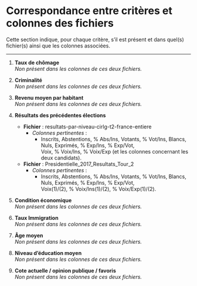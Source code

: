 # Correspondance entre critères et colonnes des fichiers

Cette section indique, pour chaque critère, s’il est présent et dans quel(s) fichier(s) ainsi que les colonnes associées.

---

1. **Taux de chômage**  
   *Non présent dans les colonnes de ces deux fichiers.*

2. **Criminalité**  
   *Non présent dans les colonnes de ces deux fichiers.*

3. **Revenu moyen par habitant**  
   *Non présent dans les colonnes de ces deux fichiers.*

4. **Résultats des précédentes élections**  
   - **Fichier** : resultats-par-niveau-cirlg-t2-france-entiere  
     - *Colonnes pertinentes* :  
       - Inscrits, Abstentions, % Abs/Ins, Votants, % Vot/Ins, Blancs, Nuls, Exprimés, % Exp/Ins, % Exp/Vot,  
         Voix, % Voix/Ins, % Voix/Exp (et les colonnes concernant les deux candidats).  
   - **Fichier** : Presidentielle_2017_Resultats_Tour_2  
     - *Colonnes pertinentes* :  
       - Inscrits, Abstentions, % Abs/Ins, Votants, % Vot/Ins, Blancs, Nuls, Exprimés, % Exp/Ins, % Exp/Vot,  
         Voix(1)/(2), % Voix/Ins(1)/(2), % Voix/Exp(1)/(2).

5. **Condition économique**  
   *Non présent dans les colonnes de ces deux fichiers.*

6. **Taux Immigration**  
   *Non présent dans les colonnes de ces deux fichiers.*

7. **Âge moyen**  
   *Non présent dans les colonnes de ces deux fichiers.*

8. **Niveau d’éducation moyen**  
   *Non présent dans les colonnes de ces deux fichiers.*

9. **Cote actuelle / opinion publique / favoris**  
   *Non présent dans les colonnes de ces deux fichiers.*